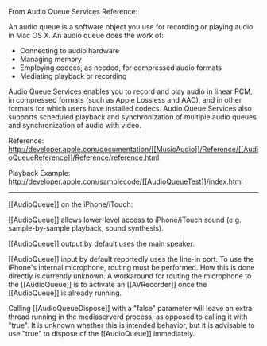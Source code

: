 


From Audio Queue Services Reference:

An audio queue is a software object you use for recording or playing audio in Mac OS X. An audio queue does the work of:

* Connecting to audio hardware
* Managing memory
* Employing codecs, as needed, for compressed audio formats
* Mediating playback or recording

Audio Queue Services enables you to record and play audio in linear PCM, in compressed formats (such as Apple Lossless and AAC), and in other formats for which users have installed codecs. Audio Queue Services also supports scheduled playback and synchronization of multiple audio queues and synchronization of audio with video.

Reference: http://developer.apple.com/documentation/[[MusicAudio]]/Reference/[[AudioQueueReference]]/Reference/reference.html

Playback Example: http://developer.apple.com/samplecode/[[AudioQueueTest]]/index.html

---- 
[[AudioQueue]] on the iPhone/iTouch:

[[AudioQueue]] allows lower-level access to iPhone/iTouch sound (e.g. sample-by-sample playback, sound synthesis).  

[[AudioQueue]] output by default uses the main speaker.  

[[AudioQueue]] input by default reportedly uses the line-in port.  To use the iPhone's internal microphone, routing must be performed.  How this is done directly is currently unknown.  A workaround for routing the microphone to the [[AudioQueue]] is to activate an [[AVRecorder]] once the [[AudioQueue]] is already running.

Calling [[AudioQueueDispose]] with a "false" parameter will leave an extra thread running in the mediaserverd  process, as opposed to calling it with "true".  It is unknown whether this is intended behavior, but it is advisable to use "true" to dispose of the [[AudioQueue]] immediately.